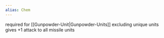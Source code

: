 ```yaml
---
alias: Chem
---
```

required for [[Gunpowder-Unit|Gunpowder-Units]] excluding unique units
gives +1 attack to all missile units